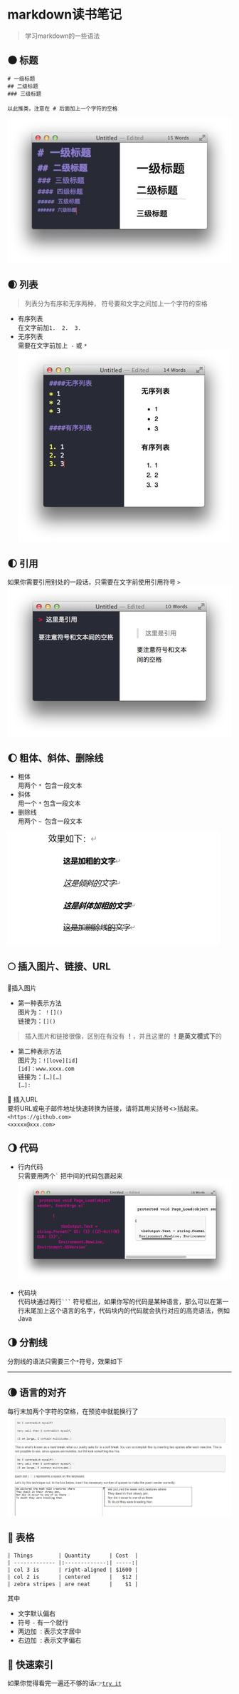# markdown读书笔记
>学习markdown的一些语法

## 🌑 标题
```
# 一级标题
## 二级标题
### 三级标题

以此推类，注意在 # 后面加上一个字符的空格
```
![title](https://github.com/ruorong/markdown/raw/master/image/title.jpg)

## 🌒 列表
>列表分为有序和无序两种， 符号要和文字之间加上一个字符的空格
- 有序列表  
在文字前加`1.  2.  3.`
- 无序列表  
需要在文字前加上` -` 或 `*`   
![list](https://github.com/ruorong/markdown/raw/master/image/list.jpg)


## 🌓 引用
如果你需要引用别处的一段话，只需要在文字前使用引用符号 `> `
![quote](https://github.com/ruorong/markdown/raw/master/image/quote.jpg)

## 🌔 粗体、斜体、删除线
- 粗体  
用两个 `* `包含一段文本
- 斜体  
用一个 `*` 包含一段文本
- 删除线  
用两个 `~ `包含一段文本

![effect](https://github.com/ruorong/markdown/raw/master/image/effect.jpg)

## 🌕 插入图片、链接、URL
🚩插入图片  
- 第一种表示方法  
图片为： `！[]()`  
链接为：`[]()`
>插入图片和链接很像，区别在有没有 **！**，并且这里的 **！**是**英文模式下**的  

- 第二种表示方法  
图片为：`![love][id] `   
`[id]：www.xxxx.com  `  
链接为：`[…][…] `   
`[…]:`

🚩 插入URL  
要将URL或电子邮件地址快速转换为链接，请将其用尖括号<>括起来。  
`<https://github.com> `  
`<xxxxx@xxx.com>`
## 🌖 代码
 - 行内代码  
 只需要用两个``` ` ``` 把中间的代码包裹起来  
 ![code](https://github.com/ruorong/markdown/raw/master/image/code.jpg)

 - 代码块  
 代码块通过两行` ``` ` 符号框出，如果你写的代码是某种语言，那么可以在第一行末尾加上这个语言的名字，代码块内的代码就会执行对应的高亮语法，例如Java
 ## 🌗 分割线
 分割线的语法只需要三个` * `符号，效果如下
 ***
 ## 🌘 语言的对齐
 每行末加两个字符的空格，在预览中就能换行了  
  ![alignment](https://github.com/ruorong/markdown/raw/master/image/alignment.jpg)
## 🌝 表格
```
| Things        | Quantity      | Cost  |
| ------------- |:-------------:| -----:|
| col 3 is      | right-aligned | $1600 |
| col 2 is      | centered      |   $12 |
| zebra stripes | are neat      |    $1 |
```
其中
- 文字默认偏右
- 符号 `-` 有一个就行
- 两边加  `：`表示文字居中
- 右边加  `：`表示文字偏右 
## 🌙 快速索引
如果你觉得看完一遍还不够的话👉[`try it`](#markdown读书笔记)
